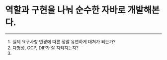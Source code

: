 # 역할과 구현을 나눠 순수한 자바로 개발해본다.
- - - 
1. 실제 요구사항 변경에 따른 정말 유연하게 대처가 되는가?
2. 다형성, OCP, DIP가 잘 지켜지는지?
3. 